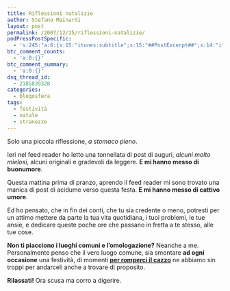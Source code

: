 ```yaml
---
title: Riflessioni natalizie
author: Stefano Mainardi
layout: post
permalink: /2007/12/25/riflessioni-natalizie/
podPressPostSpecific:
  - 's:245:"a:6:{s:15:"itunes:subtitle";s:15:"##PostExcerpt##";s:14:"itunes:summary";s:15:"##PostExcerpt##";s:15:"itunes:keywords";s:17:"##WordPressCats##";s:13:"itunes:author";s:10:"##Global##";s:15:"itunes:explicit";s:2:"No";s:12:"itunes:block";s:2:"No";}";'
btc_comment_counts:
  - 'a:0:{}'
btc_comment_summary:
  - 'a:0:{}'
dsq_thread_id:
  - 2185839328
categories:
  - blogosfera
tags:
  - festività
  - natale
  - stranezze
---
```

Solo una piccola riflessione, *a stomaco pieno*.

Ieri nel feed reader ho letto una tonnellata di post di auguri, *alcuni molto mielosi*, alcuni originali e gradevoli da leggere. **E mi hanno messo di buonumore**.

Questa mattina prima di pranzo, aprendo il feed reader mi sono trovato una manica di post di acidume verso questa festa. **E mi hanno messo di cattivo umore**.

Ed ho pensato, che in fin dei conti, che tu sia credente o meno, potresti per un attimo mettere da parte la tua vita quotidiana, i tuoi problemi, le tue ansie, e dedicare queste poche ore che passano in fretta a te stesso, alle tue cose.

**Non ti piacciono i luoghi comuni e l&#8217;omologazione?** Neanche a me. Personalmente penso che il vero luogo comune, sia smontare **ad ogni occasione** una festività, di momenti [**per romperci il cazzo**][1] ne abbiamo sin troppi per andarceli anche a trovare di proposito.

**Rilassati!** Ora scusa ma corro a digerire.

 [1]: http://twitter.com/stefanomainardi/statuses/531964152